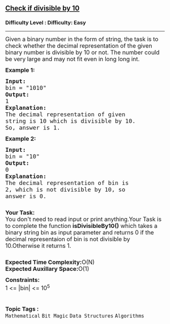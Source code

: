 <h2><a href="https://www.geeksforgeeks.org/problems/check-if-divisible-by-103743/1?page=12&status=unsolved&sortBy=accuracy">Check if divisible by 10</a></h2><h3>Difficulty Level : Difficulty: Easy</h3><hr><div class="problems_problem_content__Xm_eO"><p><span style="font-size:18px">Given a binary number in the form of string, the task is to check whether the decimal representation of the given binary number is divisible by 10 or not. The number could be very large and may not fit even in long long int.</span></p>

<p><span style="font-size:18px"><strong>Example 1:</strong></span></p>

<pre><span style="font-size:18px"><strong>Input:</strong>
bin = "1010"
<strong>Output:</strong>
1
<strong>Explanation:</strong>
The decimal representation of given 
string is 10 which is divisible by 10.
So, answer is 1.</span></pre>

<p><span style="font-size:18px"><strong>Example 2:</strong></span></p>

<pre><span style="font-size:18px"><strong>Input:</strong>
bin = "10"
<strong>Output:</strong>
0
<strong>Explanation:</strong>
The decimal representation of bin is 
2, which is not divisible by 10, so 
answer is 0.</span></pre>

<p><br>
<span style="font-size:18px"><strong>Your Task:</strong><br>
You don't need to read input or print anything.Your Task is to complete the function <strong>isDivisibleBy10()</strong> which takes a binary string bin as input parameter and returns 0 if the decimal representaion of bin is not divisible by 10.Otherwise it returns 1.</span></p>

<p><br>
<span style="font-size:18px"><strong>Expected Time Complexity:</strong>O(N)<br>
<strong>Expected Auxillary Space:</strong>O(1)</span></p>

<p><span style="font-size:18px"><strong>Constraints:</strong><br>
1 &lt;= |bin| &lt;= 10<sup>5</sup></span></p>
</div><br><p><span style=font-size:18px><strong>Topic Tags : </strong><br><code>Mathematical</code>&nbsp;<code>Bit Magic</code>&nbsp;<code>Data Structures</code>&nbsp;<code>Algorithms</code>&nbsp;